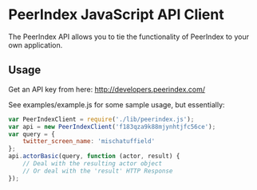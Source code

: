 # PeerIndex JavaScript API Client

The PeerIndex API allows you to tie the functionality of PeerIndex to your own application.

## Usage

Get an API key from here: http://developers.peerindex.com/

See examples/example.js for some sample usage, but essentially:
```javascript
var PeerIndexClient = require('./lib/peerindex.js');
var api = new PeerIndexClient('f183qza9k88mjynhtjfc56ce');
var query = {
    twitter_screen_name: 'mischatuffield'
};
api.actorBasic(query, function (actor, result) {
    // Deal with the resulting actor object
    // Or deal with the 'result' HTTP Response
});

```

